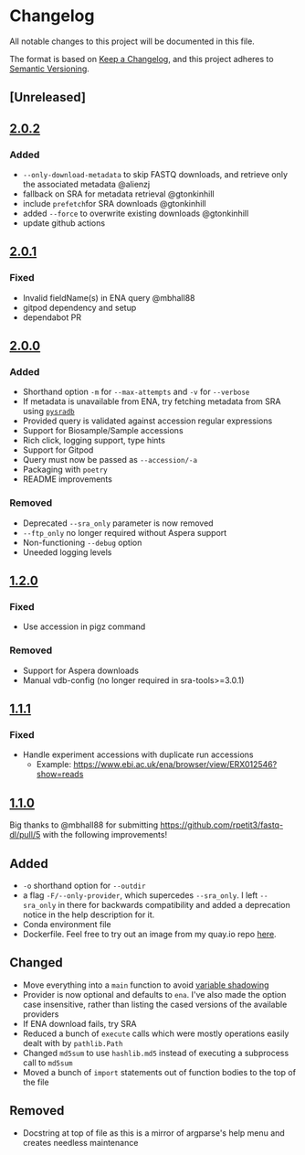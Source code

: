 # Changelog

All notable changes to this project will be documented in this file.

The format is based on [Keep a Changelog](https://keepachangelog.com/en/1.0.0/),
and this project adheres to [Semantic Versioning](https://semver.org/spec/v2.0.0.html).

## [Unreleased]

## [2.0.2]

### Added

- `--only-download-metadata` to skip FASTQ downloads, and retrieve only the associated metadata @alienzj
- fallback on SRA for metadata retrieval @gtonkinhill
- include `prefetch`for SRA downloads @gtonkinhill
- added `--force` to overwrite existing downloads @gtonkinhill
- update github actions

[2.0.2]: https://github.com/rpetit3/fastq-dl/compare/v2.0.1...v2.0.2

## [2.0.1]

### Fixed

- Invalid fieldName(s) in ENA query @mbhall88
- gitpod dependency and setup
- dependabot PR

[2.0.1]: https://github.com/rpetit3/fastq-dl/compare/v2.0.0...v2.0.1

## [2.0.0]

### Added

- Shorthand option `-m` for `--max-attempts` and `-v` for `--verbose`
- If metadata is unavailable from ENA, try fetching metadata from SRA using [`pysradb`][pysradb]
- Provided query is validated against accession regular expressions
- Support for Biosample/Sample accessions
- Rich click, logging support, type hints
- Support for Gitpod
- Query must now be passed as `--accession/-a`
- Packaging with `poetry`
- README improvements

### Removed

- Deprecated `--sra_only` parameter is now removed
- `--ftp_only` no longer required without Aspera support
- Non-functioning `--debug` option
- Uneeded logging levels

[2.0.0]: https://github.com/rpetit3/fastq-dl/compare/v1.2.0...v2.0.0
[pysradb]: https://github.com/saketkc/pysradb

## [1.2.0]

### Fixed

- Use accession in pigz command

### Removed

- Support for Aspera downloads
- Manual vdb-config (no longer required in sra-tools>=3.0.1)

[1.2.0]: https://github.com/rpetit3/fastq-dl/compare/v1.1.1...v1.2.0

## [1.1.1]

### Fixed

- Handle experiment accessions with duplicate run accessions
    - Example: https://www.ebi.ac.uk/ena/browser/view/ERX012546?show=reads

[1.1.1]: https://github.com/rpetit3/fastq-dl/compare/v1.1.0...v1.1.1

## [1.1.0]

Big thanks to @mbhall88 for submitting https://github.com/rpetit3/fastq-dl/pull/5 with the following improvements!

## Added
- `-o` shorthand option for `--outdir`
- a flag `-F/--only-provider`, which supercedes `--sra_only`. I left `--sra_only` in there for backwards compatibility and added a deprecation notice in the help description for it.
- Conda environment file
- Dockerfile. Feel free to try out an image from my quay.io repo [here](https://quay.io/repository/mbhall88/fastq-dl?tab=tags).

## Changed
- Move everything into a `main` function to avoid [variable shadowing](https://en.wikipedia.org/wiki/Variable_shadowing)
- Provider is now optional and defaults to `ena`. I've also made the option case insensitive, rather than listing the cased versions of the available providers
- If ENA download fails, try SRA
- Reduced a bunch of `execute` calls which were mostly operations easily dealt with by `pathlib.Path`
- Changed `md5sum` to use `hashlib.md5` instead of executing a subprocess call to `md5sum`
- Moved a bunch of `import` statements out of function bodies to the top of the file

## Removed
- Docstring at top of file as this is a mirror of argparse's help menu and creates needless maintenance

[1.1.0]: https://github.com/rpetit3/fastq-dl/compare/v1.0.6...v1.1.0

